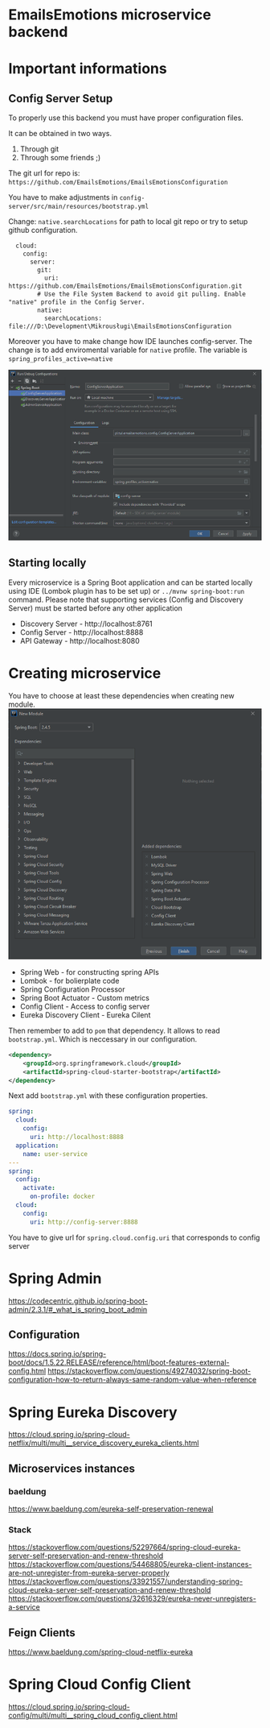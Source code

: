 # EmailsEmotions microservice backend

# Important informations
## Config Server Setup
To properly use this backend you must have proper configuration files.

It can be obtained in two ways.
1. Through git
2. Through some friends ;)

The git url for repo is: `https://github.com/EmailsEmotions/EmailsEmotionsConfiguration`

You have to make adjustments in `config-server/src/main/resources/bootstrap.yml`

Change: `native.searchLocations` for path to local git repo or try to setup github configuration.
```spring:
  cloud:
    config:
      server:
        git:
          uri: https://github.com/EmailsEmotions/EmailsEmotionsConfiguration.git
        # Use the File System Backend to avoid git pulling. Enable "native" profile in the Config Server.
        native:
          searchLocations: file:///D:\Development\Mikrousługi\EmailsEmotionsConfiguration
```

Moreover you have to make change how IDE launches config-server. 
The change is to add enviromental variable for `native` profile. The variable is `spring_profiles_active=native`

![docs/readme/config-server-launch-options.png](docs/readme/config-server-launch-options.png)

## Starting locally
Every microservice is a Spring Boot application and can be started locally using IDE (Lombok plugin has to be set up) or `../mvnw spring-boot:run` command. 
Please note that supporting services (Config and Discovery Server) must be started before any other application 
* Discovery Server - http://localhost:8761
* Config Server - http://localhost:8888
* API Gateway - http://localhost:8080

# Creating microservice
You have to choose at least these dependencies when creating new module.
![docs/readme/springboot-dependencies.png](docs/readme/springboot-dependencies.png)
* Spring Web - for constructing spring APIs
* Lombok - for bolierplate code
* Spring Configuration Processor
* Spring Boot Actuator - Custom metrics
* Config Client - Access to config server
* Eureka Discovery Client - Eureka Cilent

Then remember to add to `pom` that dependency. It allows to read `bootstrap.yml`. Which is neccessary in our configuration.
```xml
<dependency>
    <groupId>org.springframework.cloud</groupId>
    <artifactId>spring-cloud-starter-bootstrap</artifactId>
</dependency>
```
Next add `bootstrap.yml` with these configuration properties.
```yaml
spring:
  cloud:
    config:
      uri: http://localhost:8888
  application:
    name: user-service
---
spring:
  config:
    activate:
      on-profile: docker
  cloud:
    config:
      uri: http://config-server:8888
```
You have to give url for `spring.cloud.config.uri` that corresponds to config server

# Spring Admin
https://codecentric.github.io/spring-boot-admin/2.3.1/#_what_is_spring_boot_admin

## Configuration
https://docs.spring.io/spring-boot/docs/1.5.22.RELEASE/reference/html/boot-features-external-config.html
https://stackoverflow.com/questions/49274032/spring-boot-configuration-how-to-return-always-same-random-value-when-reference

# Spring Eureka Discovery
https://cloud.spring.io/spring-cloud-netflix/multi/multi__service_discovery_eureka_clients.html
## Microservices instances
### baeldung
https://www.baeldung.com/eureka-self-preservation-renewal
### Stack
https://stackoverflow.com/questions/52297664/spring-cloud-eureka-server-self-preservation-and-renew-threshold
https://stackoverflow.com/questions/54468805/eureka-client-instances-are-not-unregister-from-eureka-server-properly
https://stackoverflow.com/questions/33921557/understanding-spring-cloud-eureka-server-self-preservation-and-renew-threshold
https://stackoverflow.com/questions/32616329/eureka-never-unregisters-a-service
## Feign Clients
https://www.baeldung.com/spring-cloud-netflix-eureka

# Spring Cloud Config Client
https://cloud.spring.io/spring-cloud-config/multi/multi__spring_cloud_config_client.html


